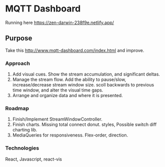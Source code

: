 # MQTT Dashboard

Running here https://zen-darwin-238f9e.netlify.app/

## Purpose

Take this http://www.mqtt-dashboard.com/index.html and improve.

### Approach

1. Add visual cues. Show the stream accumulation, and significant deltas.
2. Manage the stream flow. Add the ability to pause/slow, increase/decrease stream window size. scoll backwards to previous time window, and alter the visual time gaps.
3. Arrange and organize data and where it is presented.

### Roadmap 

1. Finish/Implement StreamWindowController.    
2. Finish charts. Missing total connect donut. styles, Possible switch diff charting lib.
3. MediaQueries for responsiveness. Flex-order, direction.

### Technologies

React, Javascript, react-vis
